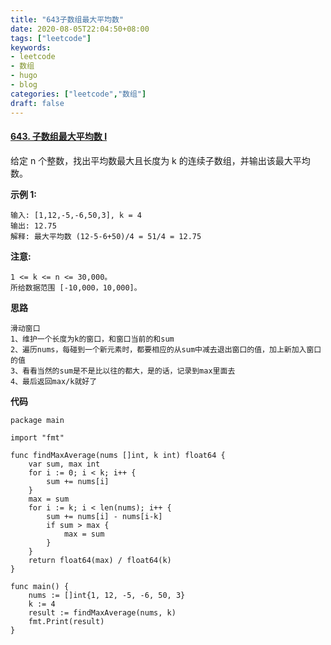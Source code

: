 ```yaml
---
title: "643子数组最大平均数"
date: 2020-08-05T22:04:50+08:00
tags: ["leetcode"]
keywords: 
- leetcode
- 数组
- hugo
- blog
categories: ["leetcode","数组"]
draft: false
---
```


#### [643. 子数组最大平均数 I](https://leetcode-cn.com/problems/maximum-average-subarray-i/)

给定 n 个整数，找出平均数最大且长度为 k 的连续子数组，并输出该最大平均数。

**示例 1:**

```
输入: [1,12,-5,-6,50,3], k = 4
输出: 12.75
解释: 最大平均数 (12-5-6+50)/4 = 51/4 = 12.75
```

**注意:**

```
1 <= k <= n <= 30,000。
所给数据范围 [-10,000，10,000]。
```



**思路**

```
滑动窗口
1、维护一个长度为k的窗口，和窗口当前的和sum
2、遍历nums，每碰到一个新元素时，都要相应的从sum中减去退出窗口的值，加上新加入窗口的值
3、看看当然的sum是不是比以往的都大，是的话，记录到max里面去
4、最后返回max/k就好了
```



**代码**

```
package main

import "fmt"

func findMaxAverage(nums []int, k int) float64 {
	var sum, max int
	for i := 0; i < k; i++ {
		sum += nums[i]
	}
	max = sum
	for i := k; i < len(nums); i++ {
		sum += nums[i] - nums[i-k]
		if sum > max {
			max = sum
		}
	}
	return float64(max) / float64(k)
}

func main() {
	nums := []int{1, 12, -5, -6, 50, 3}
	k := 4
	result := findMaxAverage(nums, k)
	fmt.Print(result)
}

```

